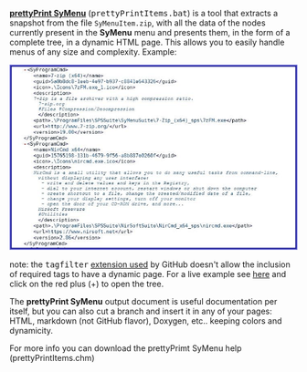 [**prettyPrint SyMenu**](https://github.com/msillano/ms_symtools/tree/main/PrettyPrintItems  "Download from GitHub") (<tt>prettyPrintItems.bat</tt>) is a tool that extracts a snapshot from the file <code>SyMenuItem.zip</code>, with all the data of the nodes currently present in the **SyMenu** menu and presents them, in the form of a complete tree, in a dynamic HTML page. This allows you to easily handle menus of any size and complexity. Example:

![a SyMenu tree fragment](./../img/symenyppout.png?raw=true)

 note: the <tt>tagfilter</tt> [extension used](https://github.github.com/gfm/#disallowed-raw-html-extension-) by GitHub doesn't allow the inclusion of required tags to have a dynamic page. For a live example see [here](http://o2xdl.org/storage/outputpage.html) and click on the red plus (+) to open the tree.
 
The **prettyPrint SyMenu** output document is useful documentation per itself,  but you can also cut a branch and insert it in any of your pages: HTML, markdown (not GitHub flavor), Doxygen, etc.. keeping colors and dynamicity. 

For more info you can download the prettyPrimt SyMenu help (prettyPrintItems.chm)


